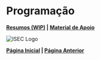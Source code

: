 # Programação

**[Resumos (WIP)](#) | [Material de Apoio](https://github.com/TheForgottened/licenciatura-engenharia-informatica/tree/P-19-20)**

![ISEC Logo](https://moodle.isec.pt/moodle/pluginfile.php/1/theme_adaptable/logo/1581343866/logo.png)

**[Página Inicial](../../../index.md) | [Página Anterior](../2ndSemester.md)**

